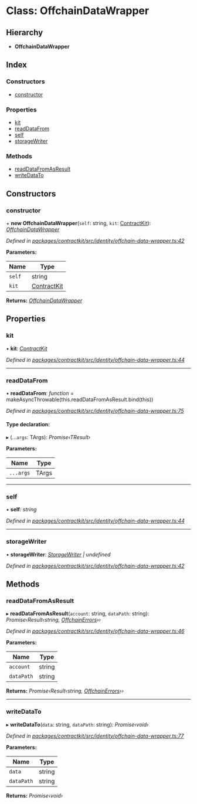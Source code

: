 # Class: OffchainDataWrapper

## Hierarchy

* **OffchainDataWrapper**

## Index

### Constructors

* [constructor](_identity_offchain_data_wrapper_.offchaindatawrapper.md#constructor)

### Properties

* [kit](_identity_offchain_data_wrapper_.offchaindatawrapper.md#kit)
* [readDataFrom](_identity_offchain_data_wrapper_.offchaindatawrapper.md#readdatafrom)
* [self](_identity_offchain_data_wrapper_.offchaindatawrapper.md#self)
* [storageWriter](_identity_offchain_data_wrapper_.offchaindatawrapper.md#storagewriter)

### Methods

* [readDataFromAsResult](_identity_offchain_data_wrapper_.offchaindatawrapper.md#readdatafromasresult)
* [writeDataTo](_identity_offchain_data_wrapper_.offchaindatawrapper.md#writedatato)

## Constructors

###  constructor

\+ **new OffchainDataWrapper**(`self`: string, `kit`: [ContractKit](_kit_.contractkit.md)): *[OffchainDataWrapper](_identity_offchain_data_wrapper_.offchaindatawrapper.md)*

*Defined in [packages/contractkit/src/identity/offchain-data-wrapper.ts:42](https://github.com/celo-org/celo-monorepo/blob/master/packages/contractkit/src/identity/offchain-data-wrapper.ts#L42)*

**Parameters:**

Name | Type |
------ | ------ |
`self` | string |
`kit` | [ContractKit](_kit_.contractkit.md) |

**Returns:** *[OffchainDataWrapper](_identity_offchain_data_wrapper_.offchaindatawrapper.md)*

## Properties

###  kit

• **kit**: *[ContractKit](_kit_.contractkit.md)*

*Defined in [packages/contractkit/src/identity/offchain-data-wrapper.ts:44](https://github.com/celo-org/celo-monorepo/blob/master/packages/contractkit/src/identity/offchain-data-wrapper.ts#L44)*

___

###  readDataFrom

• **readDataFrom**: *function* = makeAsyncThrowable(this.readDataFromAsResult.bind(this))

*Defined in [packages/contractkit/src/identity/offchain-data-wrapper.ts:75](https://github.com/celo-org/celo-monorepo/blob/master/packages/contractkit/src/identity/offchain-data-wrapper.ts#L75)*

#### Type declaration:

▸ (...`args`: TArgs): *Promise‹TResult›*

**Parameters:**

Name | Type |
------ | ------ |
`...args` | TArgs |

___

###  self

• **self**: *string*

*Defined in [packages/contractkit/src/identity/offchain-data-wrapper.ts:44](https://github.com/celo-org/celo-monorepo/blob/master/packages/contractkit/src/identity/offchain-data-wrapper.ts#L44)*

___

###  storageWriter

• **storageWriter**: *[StorageWriter](_identity_offchain_storage_writers_.storagewriter.md) | undefined*

*Defined in [packages/contractkit/src/identity/offchain-data-wrapper.ts:42](https://github.com/celo-org/celo-monorepo/blob/master/packages/contractkit/src/identity/offchain-data-wrapper.ts#L42)*

## Methods

###  readDataFromAsResult

▸ **readDataFromAsResult**(`account`: string, `dataPath`: string): *Promise‹Result‹string, [OffchainErrors](../modules/_identity_offchain_data_wrapper_.md#offchainerrors)››*

*Defined in [packages/contractkit/src/identity/offchain-data-wrapper.ts:46](https://github.com/celo-org/celo-monorepo/blob/master/packages/contractkit/src/identity/offchain-data-wrapper.ts#L46)*

**Parameters:**

Name | Type |
------ | ------ |
`account` | string |
`dataPath` | string |

**Returns:** *Promise‹Result‹string, [OffchainErrors](../modules/_identity_offchain_data_wrapper_.md#offchainerrors)››*

___

###  writeDataTo

▸ **writeDataTo**(`data`: string, `dataPath`: string): *Promise‹void›*

*Defined in [packages/contractkit/src/identity/offchain-data-wrapper.ts:77](https://github.com/celo-org/celo-monorepo/blob/master/packages/contractkit/src/identity/offchain-data-wrapper.ts#L77)*

**Parameters:**

Name | Type |
------ | ------ |
`data` | string |
`dataPath` | string |

**Returns:** *Promise‹void›*
